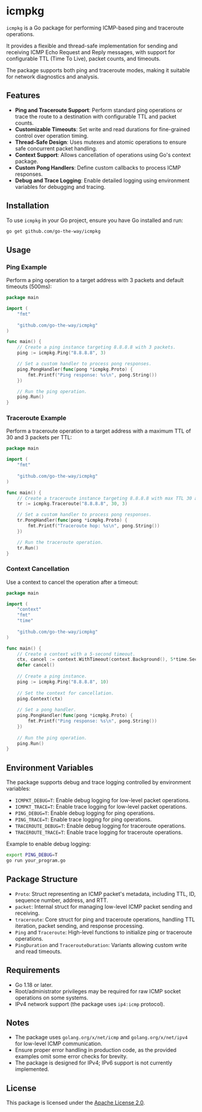 # icmpkg

`icmpkg` is a Go package for performing ICMP-based ping and traceroute operations. 

It provides a flexible and thread-safe implementation for sending and receiving ICMP Echo Request and Reply messages, with support for configurable TTL (Time To Live), packet counts, and timeouts. 

The package supports both ping and traceroute modes, making it suitable for network diagnostics and analysis.

## Features

- **Ping and Traceroute Support**: Perform standard ping operations or trace the route to a destination with configurable TTL and packet counts.
- **Customizable Timeouts**: Set write and read durations for fine-grained control over operation timing.
- **Thread-Safe Design**: Uses mutexes and atomic operations to ensure safe concurrent packet handling.
- **Context Support**: Allows cancellation of operations using Go's context package.
- **Custom Pong Handlers**: Define custom callbacks to process ICMP responses.
- **Debug and Trace Logging**: Enable detailed logging using environment variables for debugging and tracing.

## Installation

To use `icmpkg` in your Go project, ensure you have Go installed and run:

```bash
go get github.com/go-the-way/icmpkg
```

## Usage

### Ping Example

Perform a ping operation to a target address with 3 packets and default timeouts (500ms):

```go
package main

import (
	"fmt"
	
	"github.com/go-the-way/icmpkg"
)

func main() {
	// Create a ping instance targeting 8.8.8.8 with 3 packets.
	ping := icmpkg.Ping("8.8.8.8", 3)

	// Set a custom handler to process pong responses.
	ping.PongHandler(func(pong *icmpkg.Proto) {
		fmt.Printf("Ping response: %s\n", pong.String())
	})

	// Run the ping operation.
	ping.Run()
}
```

### Traceroute Example

Perform a traceroute operation to a target address with a maximum TTL of 30 and 3 packets per TTL:

```go
package main

import (
	"fmt"
	
	"github.com/go-the-way/icmpkg"
)

func main() {
	// Create a traceroute instance targeting 8.8.8.8 with max TTL 30 and 3 packets per TTL.
	tr := icmpkg.Traceroute("8.8.8.8", 30, 3)

	// Set a custom handler to process pong responses.
	tr.PongHandler(func(pong *icmpkg.Proto) {
		fmt.Printf("Traceroute hop: %s\n", pong.String())
	})

	// Run the traceroute operation.
	tr.Run()
}
```

### Context Cancellation

Use a context to cancel the operation after a timeout:

```go
package main

import (
	"context"
	"fmt"
	"time"
	
	"github.com/go-the-way/icmpkg"
)

func main() {
	// Create a context with a 5-second timeout.
	ctx, cancel := context.WithTimeout(context.Background(), 5*time.Second)
	defer cancel()
	
	// Create a ping instance.
	ping := icmpkg.Ping("8.8.8.8", 10)
	
	// Set the context for cancellation.
	ping.Context(ctx)
	
	// Set a pong handler.
	ping.PongHandler(func(pong *icmpkg.Proto) {
		fmt.Printf("Ping response: %s\n", pong.String())
	})
	
	// Run the ping operation.
	ping.Run()
}
```

## Environment Variables

The package supports debug and trace logging controlled by environment variables:

- `ICMPKT_DEBUG=T`: Enable debug logging for low-level packet operations.
- `ICMPKT_TRACE=T`: Enable trace logging for low-level packet operations.
- `PING_DEBUG=T`: Enable debug logging for ping operations.
- `PING_TRACE=T`: Enable trace logging for ping operations.
- `TRACEROUTE_DEBUG=T`: Enable debug logging for traceroute operations.
- `TRACEROUTE_TRACE=T`: Enable trace logging for traceroute operations.

Example to enable debug logging:

```bash
export PING_DEBUG=T
go run your_program.go
```

## Package Structure

- `Proto`: Struct representing an ICMP packet's metadata, including TTL, ID, sequence number, address, and RTT.
- `packet`: Internal struct for managing low-level ICMP packet sending and receiving.
- `traceroute`: Core struct for ping and traceroute operations, handling TTL iteration, packet sending, and response processing.
- `Ping` and `Traceroute`: High-level functions to initialize ping or traceroute operations.
- `PingDuration` and `TracerouteDuration`: Variants allowing custom write and read timeouts.

## Requirements

- Go 1.18 or later.
- Root/administrator privileges may be required for raw ICMP socket operations on some systems.
- IPv4 network support (the package uses `ip4:icmp` protocol).

## Notes

- The package uses `golang.org/x/net/icmp` and `golang.org/x/net/ipv4` for low-level ICMP communication.
- Ensure proper error handling in production code, as the provided examples omit some error checks for brevity.
- The package is designed for IPv4; IPv6 support is not currently implemented.

## License

This package is licensed under the [Apache License 2.0](https://www.apache.org/licenses/LICENSE-2.0).